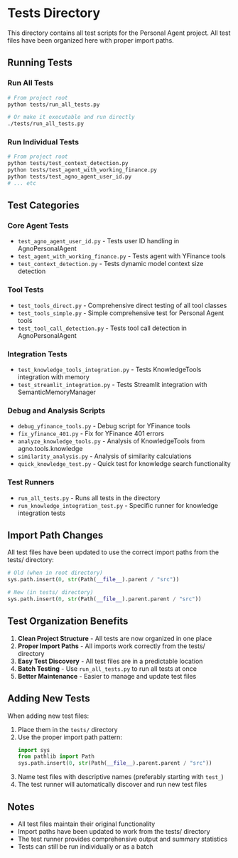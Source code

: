 # Tests Directory

This directory contains all test scripts for the Personal Agent project. All test files have been organized here with proper import paths.

## Running Tests

### Run All Tests
```bash
# From project root
python tests/run_all_tests.py

# Or make it executable and run directly
./tests/run_all_tests.py
```

### Run Individual Tests
```bash
# From project root
python tests/test_context_detection.py
python tests/test_agent_with_working_finance.py
python tests/test_agno_agent_user_id.py
# ... etc
```

## Test Categories

### Core Agent Tests
- `test_agno_agent_user_id.py` - Tests user ID handling in AgnoPersonalAgent
- `test_agent_with_working_finance.py` - Tests agent with YFinance tools
- `test_context_detection.py` - Tests dynamic model context size detection

### Tool Tests
- `test_tools_direct.py` - Comprehensive direct testing of all tool classes
- `test_tools_simple.py` - Simple comprehensive test for Personal Agent tools
- `test_tool_call_detection.py` - Tests tool call detection in AgnoPersonalAgent

### Integration Tests
- `test_knowledge_tools_integration.py` - Tests KnowledgeTools integration with memory
- `test_streamlit_integration.py` - Tests Streamlit integration with SemanticMemoryManager

### Debug and Analysis Scripts
- `debug_yfinance_tools.py` - Debug script for YFinance tools
- `fix_yfinance_401.py` - Fix for YFinance 401 errors
- `analyze_knowledge_tools.py` - Analysis of KnowledgeTools from agno.tools.knowledge
- `similarity_analysis.py` - Analysis of similarity calculations
- `quick_knowledge_test.py` - Quick test for knowledge search functionality

### Test Runners
- `run_all_tests.py` - Runs all tests in the directory
- `run_knowledge_integration_test.py` - Specific runner for knowledge integration tests

## Import Path Changes

All test files have been updated to use the correct import paths from the tests/ directory:

```python
# Old (when in root directory)
sys.path.insert(0, str(Path(__file__).parent / "src"))

# New (in tests/ directory)
sys.path.insert(0, str(Path(__file__).parent.parent / "src"))
```

## Test Organization Benefits

1. **Clean Project Structure** - All tests are now organized in one place
2. **Proper Import Paths** - All imports work correctly from the tests/ directory
3. **Easy Test Discovery** - All test files are in a predictable location
4. **Batch Testing** - Use `run_all_tests.py` to run all tests at once
5. **Better Maintenance** - Easier to manage and update test files

## Adding New Tests

When adding new test files:

1. Place them in the `tests/` directory
2. Use the proper import path pattern:
   ```python
   import sys
   from pathlib import Path
   sys.path.insert(0, str(Path(__file__).parent.parent / "src"))
   ```
3. Name test files with descriptive names (preferably starting with `test_`)
4. The test runner will automatically discover and run new test files

## Notes

- All test files maintain their original functionality
- Import paths have been updated to work from the tests/ directory
- The test runner provides comprehensive output and summary statistics
- Tests can still be run individually or as a batch
